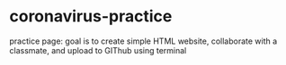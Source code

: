 # coronavirus-practice
practice page: goal is to create simple HTML website, collaborate with a classmate, and upload to GIThub using terminal
